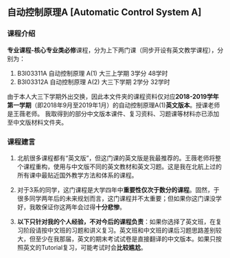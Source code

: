 ## 自动控制原理A [Automatic Control System A]

### 课程介绍

**专业课程-核心专业类必修**课程，分为上下两门课（同步开设有英文教学课程），分别为：

1. B3I03311A 自动控制原理 A(1) 大三上学期 3学分 48学时
2. B3I03312A 自动控制原理 A(2) 大三下学期 2学分 32学时

由于本人大三下学期外出交换，因此本文件夹的课程资料仅对应**2018-2019学年第一学期**（即2018年9月至2019年1月）的自动控制原理A(1)**英文版本**。授课老师是王薇老师。
我取得到的部分中文版本课件、复习资料、习题课等材料亦已添加至中文版材料文件夹。

### 课程建言

1. 北航很多课程都有“英文版”，但这门课的英文版是我最推荐的。王薇老师将整个课程重构，使用与中文版不同的英文教材和英文习题。这是我在北航上过的所有课中最贴近国外教学方法和体系的课程。

2. 对于3系的同学，这门课程是大学四年中**重要性仅次于数分的课程**。固然，于很多同学两年后的未来规划而言，这门课程并不太重要；但如果你这门课没学好，我敢保证你这两年会过得**十分悲惨**。

3. **以下只针对我的个人经验，不对今后的课程负责**：如果你选择了英文班，在复习阶段请按中文班的习题和讲义复习。英文班和中文班的课后习题思路差别较大，但至少在我那届，英文的期末考试试卷是直接翻译的中文版本。如果只按照英文的Tutorial复习，可能考试时会**比较尴尬**。
